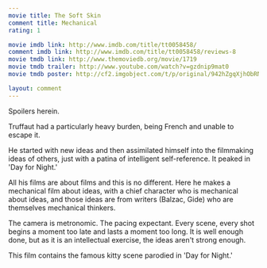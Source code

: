 ```yaml
---
movie title: The Soft Skin
comment title: Mechanical
rating: 1

movie imdb link: http://www.imdb.com/title/tt0058458/
comment imdb link: http://www.imdb.com/title/tt0058458/reviews-8
movie tmdb link: http://www.themoviedb.org/movie/1719
movie tmdb trailer: http://www.youtube.com/watch?v=gzdnip9mat0
movie tmdb poster: http://cf2.imgobject.com/t/p/original/942hZgqXjhObRNJdhHKuRMVFuSr.jpg

layout: comment
---
```


Spoilers herein.

Truffaut had a particularly heavy burden, being French and unable to escape it.

He started with new ideas and then assimilated himself into the filmmaking ideas of  others, just with a patina of intelligent self-reference. It peaked in 'Day for Night.'

All his films are about films and this is no different. Here he makes a mechanical film  about ideas, with a chief character who is mechanical about ideas, and those ideas are  from writers (Balzac, Gide) who are themselves mechanical thinkers.

The camera is metronomic. The pacing expectant. Every scene, every shot begins a  moment too late and lasts a moment too long. It is well enough done, but as it is an  intellectual exercise, the ideas aren't strong enough.

This film contains the famous kitty scene parodied in 'Day for Night.'